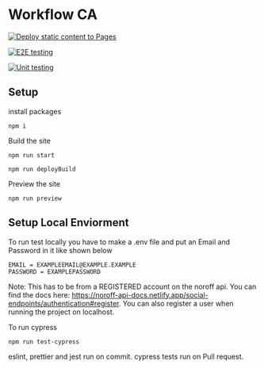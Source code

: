 # Workflow CA

[![Deploy static content to Pages](https://github.com/Thundeee/social-media-client/actions/workflows/pages.yml/badge.svg)](https://github.com/Thundeee/social-media-client/actions/workflows/pages.yml)

[![E2E testing](https://github.com/Thundeee/social-media-client/actions/workflows/e2eTests.yml/badge.svg)](https://github.com/Thundeee/social-media-client/actions/workflows/e2eTests.yml)

[![Unit testing](https://github.com/Thundeee/social-media-client/actions/workflows/unitTests.yml/badge.svg)](https://github.com/Thundeee/social-media-client/actions/workflows/unitTests.yml)

## Setup

install packages

```
npm i
```

Build the site

```
npm run start
```

```
npm run deployBuild
```

Preview the site

```
npm run preview
```

## Setup Local Enviorment

To run test locally you have to make a .env file and put an Email and Password in it like shown below

```
EMAIL = EXAMPLEEMAIL@EXAMPLE.EXAMPLE
PASSWORD = EXAMPLEPASSWORD
```

Note: This has to be from a REGISTERED account on the noroff api. You can find the docs here: https://noroff-api-docs.netlify.app/social-endpoints/authentication#register.
You can also register a user when running the project on localhost.

To run cypress

```
npm run test-cypress
```

eslint, prettier and jest run on commit.
cypress tests run on Pull request.

